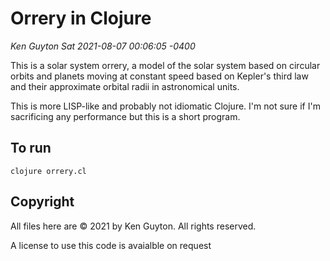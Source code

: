 # Orrery in Clojure

*Ken Guyton*
*Sat 2021-08-07 00:06:05 -0400*


This is a solar system orrery, a model of the solar system based on 
circular orbits and planets moving at constant speed based on Kepler's
third law and their approximate orbital radii in astronomical units.

This is more LISP-like and probably not idiomatic Clojure.  I'm not sure
if I'm sacrificing any performance but this is a short program.

## To run

```
clojure orrery.cl
```

## Copyright

All files here are © 2021 by Ken Guyton.  All rights reserved.

A license to use this code is avaialble on request

